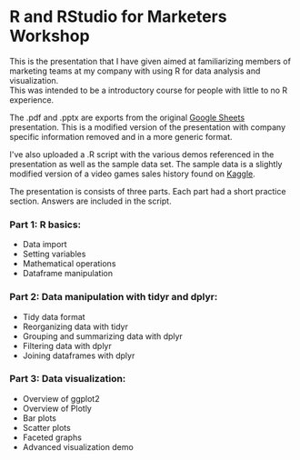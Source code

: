 # R and RStudio for Marketers Workshop
This is the presentation that I have given aimed at familiarizing members of marketing teams at my company with using R for data analysis and visualization.  
This was intended to be a introductory course for people with little to no R experience.  

The .pdf and .pptx are exports from the original [Google Sheets](https://docs.google.com/presentation/d/1_xXojkCUpvBOCG530sFkSDTw8SRpMK5d2OldTVILenU/edit?usp=sharing) presentation.
This is a modified version of the presentation with company specific information removed and in a more generic format.

I've also uploaded a .R script with the various demos referenced in the presentation as well as the sample data set.
The sample data is a slightly modified version of a video games sales history found on [Kaggle](https://www.kaggle.com/gregorut/videogamesales).

The presentation is consists of three parts. Each part had a short practice section. Answers are included in the script.

### Part 1: R basics:
- Data import  
- Setting variables  
- Mathematical operations  
- Dataframe manipulation  

### Part 2: Data manipulation with tidyr and dplyr:
- Tidy data format  
- Reorganizing data with tidyr  
- Grouping and summarizing data with dplyr
- Filtering data with dplyr  
- Joining dataframes with dplyr

### Part 3: Data visualization:
- Overview of ggplot2  
- Overview of Plotly  
- Bar plots  
- Scatter plots  
- Faceted graphs  
- Advanced visualization demo  
